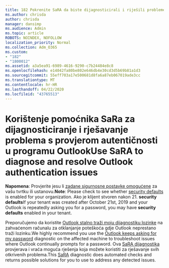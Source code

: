 ```yaml
---
title: 182 Pokrenite SaRA da biste dijagnosticirali i riješili probleme s provjerom autentičnosti programa Outlook
ms.author: chrisda
author: chrisda
manager: dansimp
ms.audience: Admin
ms.topic: article
ROBOTS: NOINDEX, NOFOLLOW
localization_priority: Normal
ms.collection: Adm_O365
ms.custom:
- "182"
- "1800012"
ms.assetid: a3a5ea91-6989-4616-9290-c7b24484e8c8
ms.openlocfilehash: e14042fa80be802e646db4e30cd3d5b69b81a1d3
ms.sourcegitcommit: 55eff703a17e500681d8fa6a87eb067019ade3cc
ms.translationtype: MT
ms.contentlocale: hr-HR
ms.lasthandoff: 04/22/2020
ms.locfileid: "43765513"
---
```

# <a name="use-sara-to-diagnose-and-resolve-outlook-authentication-issues"></a><span data-ttu-id="ecdd8-102">Korištenje pomoćnika SaRa za dijagnosticiranje i rješavanje problema s provjerom autentičnosti u programu Outlook</span><span class="sxs-lookup"><span data-stu-id="ecdd8-102">Use SaRA to diagnose and resolve Outlook authentication issues</span></span>

<span data-ttu-id="ecdd8-103">**Napomena**: Provjerite jesu li [zadane sigurnosne postavke omogućene](https://aka.ms/securitydefaults) za vašu tvrtku ili ustanovu.</span><span class="sxs-lookup"><span data-stu-id="ecdd8-103">**Note**: Please check to see whether [security defaults](https://aka.ms/securitydefaults) is enabled for your organization.</span></span> <span data-ttu-id="ecdd8-104">Ako je klijent stvoren nakon 21. **security defaults**</span><span class="sxs-lookup"><span data-stu-id="ecdd8-104">If your tenant was created after October 21st, 2019 and your Outlook is repeatedly asking you for a password, you may have **security defaults** enabled in your tenant.</span></span>

<span data-ttu-id="ecdd8-105">Preporučujemo da koristite [Outlook stalno traži moju dijagnostiku lozinke](https://aka.ms/SaRA-OutlookPwdPrompt-Alchemy) na zahvaćenom računalu za otklanjanje poteškoća gdje Outlook neprestano traži lozinku.</span><span class="sxs-lookup"><span data-stu-id="ecdd8-105">We highly recommend you use the [Outlook keeps asking for my password](https://aka.ms/SaRA-OutlookPwdPrompt-Alchemy) diagnostic on the affected machine to troubleshoot issues where Outlook continually prompts for a password.</span></span> <span data-ttu-id="ecdd8-106">Ova [SaRA dijagnostika](https://diagnostics.office.com/#/) provjerava i vraća moguća rješenja koja možete koristiti za rješavanje svih otkrivenih problema.</span><span class="sxs-lookup"><span data-stu-id="ecdd8-106">This [SaRA](https://diagnostics.office.com/#/) diagnostic does automated checks and returns possible solutions for you to use to address any detected issues.</span></span>
